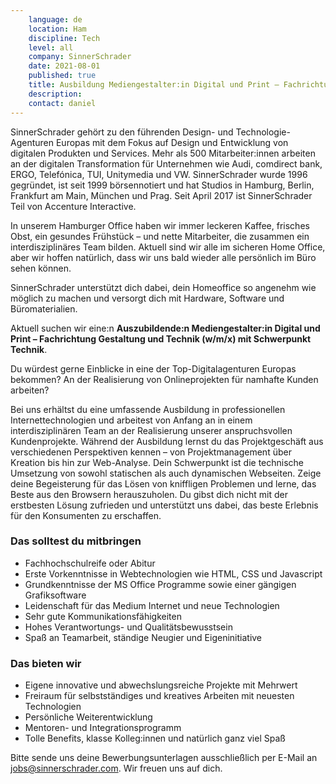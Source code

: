 ```yaml
---
    language: de
    location: Ham
    discipline: Tech
    level: all
    company: SinnerSchrader 
    date: 2021-08-01
    published: true
    title: Ausbildung Mediengestalter:in Digital und Print – Fachrichtung Gestaltung und Technik mit Schwerpunkt Technik
    description: 
    contact: daniel
---
```


SinnerSchrader gehört zu den führenden Design- und Technologie-Agenturen Europas mit dem Fokus auf Design und Entwicklung von digitalen Produkten und Services. Mehr als 500 Mitarbeiter:innen arbeiten an der digitalen Transformation für Unternehmen wie Audi, comdirect bank, ERGO, Telefónica, TUI, Unitymedia und VW. SinnerSchrader wurde 1996 gegründet, ist seit 1999 börsennotiert und hat Studios in Hamburg, Berlin, Frankfurt am Main, München und Prag. Seit April 2017 ist SinnerSchrader Teil von Accenture Interactive.

In unserem Hamburger Office haben wir immer leckeren Kaffee, frisches Obst, ein gesundes Frühstück – und nette Mitarbeiter, die zusammen ein interdisziplinäres Team bilden. Aktuell sind wir alle im sicheren Home Office, aber wir hoffen natürlich, dass wir uns bald wieder alle persönlich im Büro sehen können. 

SinnerSchrader unterstützt dich dabei, dein Homeoffice so angenehm wie möglich zu machen und versorgt dich mit Hardware, Software und Büromaterialien.

Aktuell suchen wir eine:n **Auszubildende:n Mediengestalter:in Digital und Print – Fachrichtung Gestaltung und Technik (w/m/x) mit Schwerpunkt Technik**.

Du würdest gerne Einblicke in eine der Top-Digitalagenturen Europas bekommen? An der Realisierung von Onlineprojekten für namhafte Kunden arbeiten?

Bei uns erhältst du eine umfassende Ausbildung in professionellen Internettechnologien und arbeitest von Anfang an in einem interdisziplinären Team an der Realisierung unserer anspruchsvollen Kundenprojekte. Während der Ausbildung lernst du das Projektgeschäft aus verschiedenen Perspektiven kennen – von Projektmanagement über Kreation bis hin zur Web-Analyse. Dein Schwerpunkt ist die technische Umsetzung von sowohl statischen als auch dynamischen Webseiten. Zeige deine Begeisterung für das Lösen von kniffligen Problemen und lerne, das Beste aus den Browsern herauszuholen. Du gibst dich nicht mit der erstbesten Lösung zufrieden und unterstützt uns dabei, das beste Erlebnis für den Konsumenten zu erschaffen.

### Das solltest du mitbringen

- Fachhochschulreife oder Abitur
- Erste Vorkenntnisse in Webtechnologien wie HTML, CSS und Javascript
- Grundkenntnisse der MS Office Programme sowie einer gängigen Grafiksoftware
- Leidenschaft für das Medium Internet und neue Technologien
- Sehr gute Kommunikationsfähigkeiten
- Hohes Verantwortungs- und Qualitätsbewusstsein
- Spaß an Teamarbeit, ständige Neugier und Eigeninitiative

### Das bieten wir

- Eigene innovative und abwechslungsreiche Projekte mit Mehrwert
- Freiraum für selbstständiges und kreatives Arbeiten mit neuesten Technologien
- Persönliche Weiterentwicklung
- Mentoren- und Integrationsprogramm
- Tolle Benefits, klasse Kolleg:innen und natürlich ganz viel Spaß

Bitte sende uns deine Bewerbungsunterlagen ausschließlich per E-Mail an <jobs@sinnerschrader.com>. Wir freuen uns auf dich.
